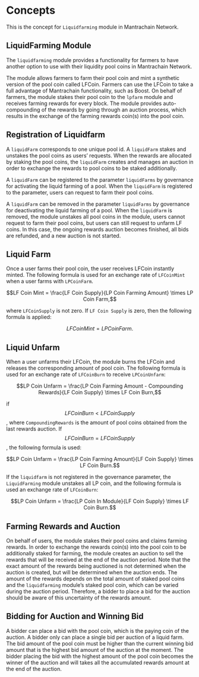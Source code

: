 <!-- order: 1 -->

# Concepts

This is the concept for `Liquidfarming` module in Mantrachain Network.

## LiquidFarming Module

The `liquidfarming` module provides a functionality for farmers to have another option to use with their liquidity pool coins in Mantrachain Network.

The module allows farmers to farm their pool coin and mint a synthetic version of the pool coin called LFCoin.
Farmers can use the LFCoin to take a full advantage of Mantrachain functionality, such as Boost.
On behalf of farmers, the module stakes their pool coin to the `lpfarm` module and receives farming rewards for every block.
The module provides auto-compounding of the rewards by going through an auction process, which results in the exchange of the farming rewards coin(s) into the pool coin.

## Registration of Liquidfarm

A `liquidFarm` corresponds to one unique pool id. A `liquidFarm` stakes and unstakes the pool coins as users’ requests. When the rewards are allocated by staking the pool coins, the `liquidFarm` creates and manages an auction in order to exchange the rewards to pool coins to be staked additionally.

A `liquidFarm` can be registered to the parameter `liquidFarms` by governance for activating the liquid farming of a pool.
When the `liquidFarm` is registered to the parameter, users can request to farm their pool coins.

A `liquidFarm` can be removed in the parameter `liquidFarms` by governance for deactivating the liquid farming of a pool.
When the `liquidFarm` is removed, the module unstakes all pool coins in the module, users cannot request to farm their pool coins, but users can still request to unfarm LF coins.
In this case, the ongoing rewards auction becomes finished, all bids are refunded, and a new auction is not started.

## Liquid Farm

Once a user farms their pool coin, the user receives LFCoin instantly minted.
The following formula is used for an exchange rate of `LFCoinMint` when a user farms with `LPCoinFarm`.

$$LF Coin Mint = \frac{LF Coin Supply}{LP Coin Farming Amount} \times LP Coin Farm,$$

where `LFCoinSupply` is not zero.
If `LF Coin Supply` is zero, then the following formula is applied:

$$LF Coin Mint = LP Coin Farm.$$

## Liquid Unfarm

When a user unfarms their LFCoin, the module burns the LFCoin and releases the corresponding amount of pool coin.
The following formula is used for an exchange rate of `LFCoinBurn` to receive `LPCoinUnfarm`:

$$LP Coin Unfarm = \frac{LP Coin Farming Amount - Compounding Rewards}{LF Coin Supply} \times LF Coin Burn,$$

if $$LFCoinBurn < LF Coin Supply$$, where `CompoundingRewards` is the amount of pool coins obtained from the last rewards auction.
If $$LFCoinBurn = LF Coin Supply$$, the following formula is used:

$$LP Coin Unfarm = \frac{LP Coin Farming Amount}{LF Coin Supply} \times LF Coin Burn.$$

If the `liquidfarm` is not registered in the governance parameter, the `LiquidFarming` module unstakes all LP coin, and the following formula is used an exchange rate of `LFCoinBurn`:

$$LP Coin Unfarm = \frac{LP Coin In Module}{LF Coin Supply} \times LF Coin Burn.$$

## Farming Rewards and Auction

On behalf of users, the module stakes their pool coins and claims farming rewards.
In order to exchange the rewards coin(s) into the pool coin to be additionally staked for farming, the module creates an auction to sell the rewards that will be received at the end of the auction period.
Note that the exact amount of the rewards being auctioned is not determined when the auction is created, but will be determined when the auction ends.
The amount of the rewards depends on the total amount of staked pool coins and the `liquidfarming` module’s staked pool coin, which can be varied during the auction period.
Therefore, a bidder to place a bid for the auction should be aware of this uncertainty of the rewards amount.

## Bidding for Auction and Winning Bid

A bidder can place a bid with the pool coin, which is the paying coin of the auction.
A bidder only can place a single bid per auction of a liquid farm.
The bid amount of the pool coin must be higher than the current winning bid amount that is the highest bid amount of the auction at the moment.
The bidder placing the bid with the highest amount of the pool coin becomes the winner of the auction and will takes all the accumulated rewards amount at the end of the auction.
